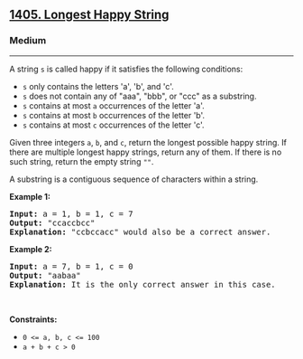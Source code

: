 <h2><a href="https://leetcode.com/problems/longest-happy-string/">1405. Longest Happy String</a></h2><h3>Medium</h3><hr><div><p>A string <code>s</code> is called happy if it satisfies the following conditions:</p>

<ul>
    <li><code>s</code> only contains the letters 'a', 'b', and 'c'.</li>
    <li><code>s</code> does not contain any of "aaa", "bbb", or "ccc" as a substring.</li>
    <li><code>s</code> contains at most <code>a</code> occurrences of the letter 'a'.</li>
    <li><code>s</code> contains at most <code>b</code> occurrences of the letter 'b'.</li>
    <li><code>s</code> contains at most <code>c</code> occurrences of the letter 'c'.</li>
</ul>

<p>Given three integers <code>a</code>, <code>b</code>, and <code>c</code>, return the longest possible happy string. If there are multiple longest happy strings, return any of them. If there is no such string, return the empty string <code>""</code>.</p>

<p>A substring is a contiguous sequence of characters within a string.</p>

<p><strong class="example">Example 1:</strong></p>

<pre><strong>Input:</strong> a = 1, b = 1, c = 7
<strong>Output:</strong> "ccaccbcc"
<strong>Explanation:</strong> "ccbccacc" would also be a correct answer.
</pre>

<p><strong class="example">Example 2:</strong></p>

<pre><strong>Input:</strong> a = 7, b = 1, c = 0
<strong>Output:</strong> "aabaa"
<strong>Explanation:</strong> It is the only correct answer in this case.
</pre>

<p>&nbsp;</p>
<p><strong>Constraints:</strong></p>

<ul>
    <li><code>0 &lt;= a, b, c &lt;= 100</code></li>
    <li><code>a + b + c &gt; 0</code></li>
</ul>
</div>